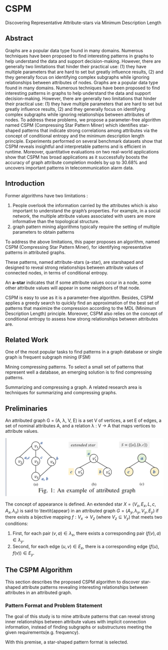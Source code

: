 # CSPM

Discovering Representative Attribute-stars via Minimum Description Length

## Abstract

Graphs are a popular data type found in many domains. Numerous techniques have been proposed to find interesting patterns in graphs to help understand the data and support decision-making. However, there are generally two limitations that hinder their practical use: (1) they have multiple parameters that are hard to set but greatly influence results, (2) and they generally focus on identifying complex subgraphs while ignoring relationships between attributes of nodes. Graphs are a popular data type found in many domains. Numerous techniques have been proposed to find interesting patterns in graphs to help understand the data and support decision-making. However, there are generally two limitations that hinder their practical use: (1) they have multiple parameters that are hard to set but greatly influence results, (2) and they generally focus on identifying complex subgraphs while ignoring relationships between attributes of nodes. To address these problems, we propose a parameter-free algorithm named CSPM (Compressing Star Pattern Miner) which identifies star-shaped patterns that indicate strong correlations among attributes via the concept of conditional entropy and the minimum description length principle. Experiments performed on several benchmark datasets show that CSPM reveals insightful and interpretable patterns and is efficient in runtime. Moreover, quantitative evaluations on two real-world applications show that CSPM has broad applications as it successfully boosts the accuracy of graph attribute completion models by up to 30.68% and uncovers important patterns in telecommunication alarm data.

## Introduction

Former algorithms have two limitations :

1. People overlook the information carried by the attributes which is also important to understand the graph’s properties. For example, in a social network, the multiple attribute values associated with users are more informative than the topological structure.
2. graph pattern mining algorithms typically require the setting of multiple parameters to obtain patterns

To address the above limitations, this paper proposes an algorithm, named CSPM (Compressing Star Pattern Miner), for identifying representative patterns in attributed graphs.

These patterns, named attribute-stars (a-star), are starshaped and designed to reveal strong relationships between attribute values of connected nodes, in terms of conditional entropy. 

An **a-star** indicates that if some attribute values occur in a node, some other attribute values will appear in some neighbors of that node.

CSPM is easy to use as it is a parameter-free algorithm. Besides, CSPM applies a greedy search to quickly find an approximation of the best set of patterns that maximize the compression according to the MDL (Minimum Description Length) principle. Moreover, CSPM also relies on the concept of conditional entropy to assess how strong relationships between attributes are.

## Related Work

One of the most popular tasks to find patterns in a graph database or single graph is frequent subgraph mining (FSM)

Mining compressing patterns. To select a small set of patterns that represent well a database, an emerging solution is to find compressing patterns.

Summarizing and compressing a graph. A related research area is techniques for summarizing and compressing graphs.

## Preliminaries

An attributed graph G = (A, λ, V, E) is a set V of vertices, a set E of edges, a set of nominal attributes A, and a relation λ : V → A that maps vertices to attribute values.

![image-20240408150009721](./_media/image-20240408150009721.png)

The concept of appearance is defined. An extended star $X = (V_x, E_x, L, c, A_x, \lambda_x)$ is said to \textit{appear} in an attributed graph $G = (A_y, \lambda_y, V_y, E_y)$ if there exists a bijective mapping $f : V_x \rightarrow V_z$ (where $V_z \subseteq V_y$) that meets two conditions:

1. First, for each pair $(v, a) \in \lambda_x$, there exists a corresponding pair $(f(v), a) \in \lambda_y$. 
2. Second, for each edge $(u, v) \in E_x$, there is a corresponding edge $(f(u), f(v)) \in E_y$​.

## The CSPM Algorithm

This section describes the proposed CSPM algorithm to discover star-shaped attribute patterns revealing interesting relationships between attributes in an attributed graph.

### Pattern Format and Problem Statement

The goal of this study is to mine attribute patterns that can reveal strong inner relationships between attribute values with implicit connection information, instead of finding subgraphs or substructures meeting the given requirements(e.g. frequency).

With this premise, a star-shaped pattern format is selected.